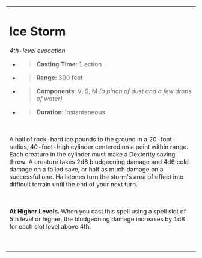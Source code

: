 <table><tbody><tr class="odd"><td><h1 id="ice-storm"><strong>Ice Storm</strong></h1><p><em>4th-level evocation</em></p><ul><li><blockquote><p><strong>Casting Time:</strong> 1 action</p></blockquote></li><li><blockquote><p><strong>Range</strong>: 300 feet</p></blockquote></li><li><blockquote><p><strong>Components</strong>: V, S, M <em>(a pinch of dust and a few drops of water)</em></p></blockquote></li><li><blockquote><p><strong>Duration</strong>: Instantaneous</p></blockquote></li></ul><p> </p><p>A hail of rock-hard ice pounds to the ground in a 20-foot-radius, 40-foot-high cylinder centered on a point within range. Each creature in the cylinder must make a Dexterity saving throw. A creature takes 2d8 bludgeoning damage and 4d6 cold damage on a failed save, or half as much damage on a successful one. Hailstones turn the storm's area of effect into difficult terrain until the end of your next turn.</p><p> </p><p><strong>At Higher Levels.</strong> When you cast this spell using a spell slot of 5th level or higher, the bludgeoning damage increases by 1d8 for each slot level above 4th.</p><p> </p></td></tr></tbody></table>